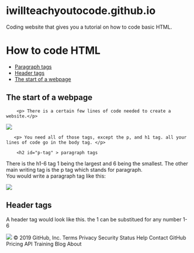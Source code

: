 # iwillteachyoutocode.github.io
Coding website that gives you a tutorial on how to code basic HTML.
<!DOCTYPE html>
<html>
    <head>
        <meta charset="utf-8">
        <title>LEARN TO CODE</title>
    </head>
    <body>
    
<h1>How to  code HTML</h1>
<ul>


<li>  <a href="#p-tag">     Paragraph tags  </a>     </li>
  <li> <a href="#h-tag">      Header tags </a>  </li>
<li>  <a href="#start">   The start of a webpage  </a>      </li>

  </ul>
<h2 id="start"> The start of a webpage</h2>


   
        <p> There is a certain few lines of code needed to create a website.</p>

<img src="https://ka-perseus-images.s3.amazonaws.com/a88dceb91dbddc6f1c031bf92bedb90afca3ff05.png">   
        
        
       <p> You need all of those tags, except the p, and h1 tag. all your lines of code go in the body tag. </p> 
        
        <h2 id="p-tag" > paragraph tags
    
    
    
     
</h2><p>  There is the h1-6 tag 1 being the largest and 6 being the smallest. The other main writing tag is the p tag which stands for paragraph.
    <br>    You would write a paragraph tag  like this: <br> 

    
    
</p>

<img src="https://ka-perseus-images.s3.amazonaws.com/2b914caea7fdf9df8ff30e4780096d38624cab4f.png">  
        <h2 id ="h-tag">Header tags </h2>
<p>A header tag would look like this. the 1 can be substitued for any number 1-6</p>

<img   src="https://www.raybriant.com/wp-content/uploads/2011/09/heading-tags.gif">
        

       
        
        
        
        
        
        





  </body>
</html>
© 2019 GitHub, Inc.
Terms
Privacy
Security
Status
Help
Contact GitHub
Pricing
API
Training
Blog
About
